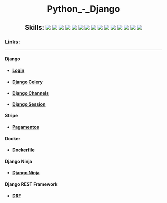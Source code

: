 <h1 align="center"> Python_-_Django </h1>

<h2 align="center">Skills: <img src="https://img.shields.io/badge/Python-3776AB?style=for-the-badge&logo=python&logoColor=white"/>  <img src="https://img.shields.io/badge/Django-092E20?style=for-the-badge&logo=django&logoColor=gree"/>  <img src="https://img.shields.io/badge/JavaScript-323330?style=for-the-badge&logo=javascript&logoColor=F7DF1E"/>  <img src="https://img.shields.io/badge/Docker-2CA5E0?style=for-the-badge&logo=docker&logoColor=white">   <img src="https://img.shields.io/badge/HTML5-E34F26?style=for-the-badge&logo=html5&logoColor=white"/>  <img src="https://img.shields.io/badge/CSS3-1572B6?style=for-the-badge&logo=css3&logoColor=whitehttps://img.shields.io/badge/CSS3-1572B6?style=for-the-badge&logo=css3&logoColor=white"/>  <img src="https://img.shields.io/badge/SQLite-07405E?style=for-the-badge&logo=sqlite&logoColor=white">   <img src="https://img.shields.io/badge/MySQL-00000F?style=for-the-badge&logo=mysql&logoColor=white"/>   <img src="https://img.shields.io/badge/PostgreSQL-316192?style=for-the-badge&logo=postgresql&logoColor=white"/>   <img src="https://img.shields.io/badge/Bootstrap-563D7C?style=for-the-badge&logo=bootstrap&logoColor=white"/>  <img src="https://img.shields.io/badge/GIT-E44C30?style=for-the-badge&logo=git&logoColor=white">   <img src="https://img.shields.io/badge/GitHub-100000?style=for-the-badge&logo=github&logoColor=white"/>   <img src="https://img.shields.io/badge/Nginx-009639?style=for-the-badge&logo=nginx&logoColor=white"/>   <img src="https://img.shields.io/badge/Linux-E44C30?style=for-the-badge&logo=linux&logoColor=black"/>   <img src="https://img.shields.io/badge/Amazon_AWS-232F3E?style=for-the-badge&logo=amazon-aws&logoColor=white"/></h2>

<h3>Links:</h3>
<hr>
<h4>Django</h4>
<ul>
    <li><h4><a href="https://github.com/pedro-hnrq/Python_-_Django/tree/main/Login">Login</a></h4></li>
    <li><h4><a href="https://github.com/pedro-hnrq/Python_-_Django/tree/main/Django_celery">Django Celery</a></h4></li>
    <li><h4><a href="https://github.com/pedro-hnrq/Python_-_Django/tree/main/DJANGO_CHANNELS">Django Channels</a></h4></li>
    <li><h4><a href="https://github.com/pedro-hnrq/Python_-_Django/tree/main/Python/Django_Session">Django Session</a></h4></li>
</ul>
<h4>Stripe</h4>
<ul>
    <li><h4><a href="https://github.com/pedro-hnrq/Python_-_Django/tree/main/PAGAMENTOS_STRIPE">Pagamentos</a></h4></li>
</ul>
<h4>Docker</h4>
<ul>
    <li><h4><a href="https://github.com/pedro-hnrq/Python_-_Django/tree/main/Docker">Dockerfile</a></h4></li>
</ul>
<h4>Django Ninja</h4>
<ul>
    <li><h4><a href="https://github.com/pedro-hnrq/Python_-_Django/tree/main/DJANGO_NINJA">Django Ninja</a></h4></li>
</ul>
<h4>Django REST Framework</h4>
<ul>
    <li><h4><a href="https://github.com/pedro-hnrq/Python_-_Django/tree/main/DRF%20-%20Django%20REST%20Framework">DRF</a></h4></li>
</ul>

